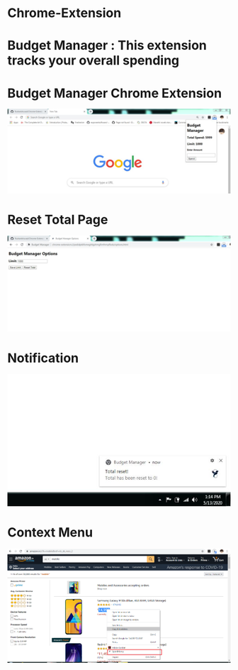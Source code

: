 # Chrome-Extension
# Budget Manager : This extension tracks your overall spending

# Budget Manager Chrome Extension
<img src="Extension images/Icon_visible.JPG">


# Reset Total Page

<img src="Extension images/reset.JPG">


# Notification

<img src="Extension images/notification.JPG">

# Context Menu

<img src="Extension images/contextMenu.PNG">
